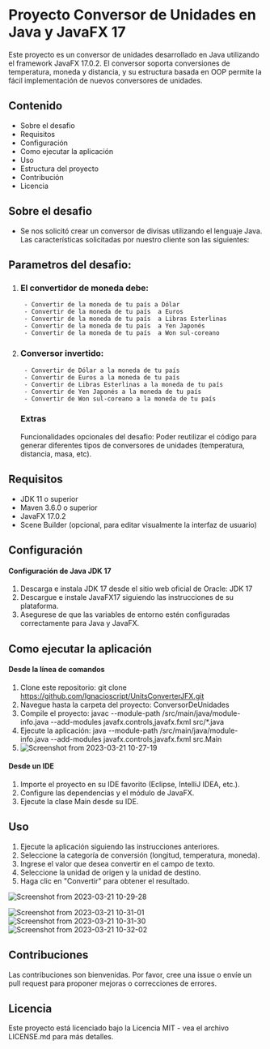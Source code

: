 # Proyecto Conversor de Unidades en Java y JavaFX 17
Este proyecto es un conversor de unidades desarrollado en Java utilizando el framework JavaFX 17.0.2. El conversor soporta conversiones de temperatura, moneda y distancia, y su estructura basada en OOP permite la fácil implementación de nuevos conversores de unidades.

## Contenido
- Sobre el desafio
- Requisitos
- Configuración
- Como ejecutar la aplicación
- Uso
- Estructura del proyecto
- Contribución
- Licencia


## Sobre el desafio
- Se nos solicitó crear un conversor de divisas utilizando el lenguaje Java. Las características solicitadas por nuestro cliente son las siguientes:

## Parametros del desafio:
1. ### El convertidor de moneda debe:
		- Convertir de la moneda de tu país a Dólar
		- Convertir de la moneda de tu país  a Euros
		- Convertir de la moneda de tu país  a Libras Esterlinas
		- Convertir de la moneda de tu país  a Yen Japonés
		- Convertir de la moneda de tu país  a Won sul-coreano

2. ### Conversor invertido:
		- Convertir de Dólar a la moneda de tu país
		- Convertir de Euros a la moneda de tu país
		- Convertir de Libras Esterlinas a la moneda de tu país
		- Convertir de Yen Japonés a la moneda de tu país
		- Convertir de Won sul-coreano a la moneda de tu país

	### Extras
	Funcionalidades opcionales del desafio:	 Poder reutilizar el código para generar diferentes tipos de conversores de unidades (temperatura, distancia, masa, etc). 

## Requisitos
- JDK 11 o superior
- Maven 3.6.0 o superior
- JavaFX 17.0.2
- Scene Builder (opcional, para editar visualmente la interfaz de usuario)

## Configuración
#### Configuración de Java JDK 17
1. Descarga e instala JDK 17 desde el sitio web oficial de Oracle: JDK 17
2. Descargue e instale JavaFX17 siguiendo las instrucciones de su plataforma.
3. Asegurese de que las variables de entorno estén configuradas correctamente para Java y JavaFX.

## Como ejecutar la aplicación
#### Desde la línea de comandos
1. Clone este repositorio: git clone https://github.com/Ignacioscript/UnitsConverterJFX.git
2. Navegue hasta la carpeta del proyecto: ConversorDeUnidades
3. Compile el proyecto: javac --module-path /src/main/java/module-info.java --add-modules javafx.controls,javafx.fxml src/*.java
4. Ejecute la aplicación: java --module-path /src/main/java/module-info.java --add-modules javafx.controls,javafx.fxml src.Main
5. ![Screenshot from 2023-03-21 10-27-19](https://user-images.githubusercontent.com/107491009/226664562-652ebe16-1153-4603-b81d-16a154678567.png)


#### Desde un IDE
1. Importe el proyecto en su IDE favorito (Eclipse, IntelliJ IDEA, etc.).
2. Configure las dependencias y el módulo de JavaFX.
3. Ejecute la clase Main desde su IDE.

## Uso
1. Ejecute la aplicación siguiendo las instrucciones anteriores.
2. Seleccione la categoría de conversión (longitud, temperatura, moneda).
3. Ingrese el valor que desea convertir en el campo de texto.
4. Seleccione la unidad de origen y la unidad de destino.
5. Haga clic en "Convertir" para obtener el resultado.

![Screenshot from 2023-03-21 10-29-28](https://user-images.githubusercontent.com/107491009/226663897-0a9ee7a7-9576-406a-843c-686c9f9959ea.png)

![Screenshot from 2023-03-21 10-31-01](https://user-images.githubusercontent.com/107491009/226663975-519e7a75-dc55-4b73-9e84-738e42e440b3.png)
![Screenshot from 2023-03-21 10-31-30](https://user-images.githubusercontent.com/107491009/226664038-19b6361f-d81c-4e6d-ad20-c3f306545d90.png)
![Screenshot from 2023-03-21 10-32-02](https://user-images.githubusercontent.com/107491009/226664107-768a4307-4b3a-4c12-83e5-637e8a821b3d.png)



## Contribuciones
Las contribuciones son bienvenidas. Por favor, cree una issue o envíe un pull request para proponer mejoras o correcciones de errores.

## Licencia
Este proyecto está licenciado bajo la Licencia MIT - vea el archivo LICENSE.md para más detalles.


